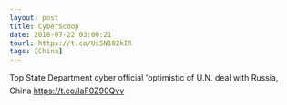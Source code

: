 ```yaml
---
layout: post
title: CyberScoop
date: 2018-07-22 03:00:21
tourl: https://t.co/UiSN102kIR
tags: [China]
---
```

Top State Department cyber official 'optimistic of U.N. deal with Russia, China https://t.co/IaF0Z90Qvv
